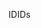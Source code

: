 <span data-ttu-id="414d4-101">ID</span><span class="sxs-lookup"><span data-stu-id="414d4-101">IDs</span></span>